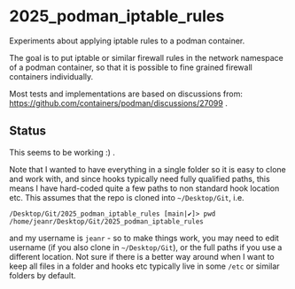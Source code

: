 # 2025_podman_iptable_rules

Experiments about applying iptable rules to a podman container.

The goal is to put iptable or similar firewall rules in the network namespace of a podman container, so that it is possible to fine grained firewall containers individually.

Most tests and implementations are based on discussions from: https://github.com/containers/podman/discussions/27099 .

## Status

This seems to be working :) .

Note that I wanted to have everything in a single folder so it is easy to clone and work with, and since hooks typically need fully qualified paths, this means I have hard-coded quite a few paths to non standard hook location etc. This assumes that the repo is cloned into `~/Desktop/Git`, i.e.

```
/Desktop/Git/2025_podman_iptable_rules [main|✔]> pwd
/home/jeanr/Desktop/Git/2025_podman_iptable_rules
```

and my username is `jeanr` - so to make things work, you may need to edit username (if you also clone in `~/Desktop/Git`), or the full paths if you use a different location. Not sure if there is a better way around when I want to keep all files in a folder and hooks etc typically live in some `/etc` or similar folders by default.
